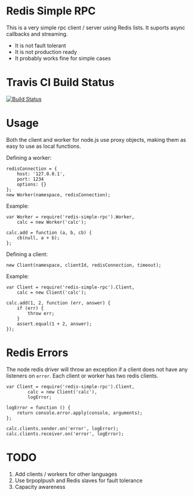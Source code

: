 Redis Simple RPC
================

This is a very simple rpc client / server using Redis lists. It suports async
callbacks and streaming.

- It is not fault tolerant
- It is not production ready
- It probably works fine for simple cases

Travis CI Build Status
======================

[![Build Status](https://secure.travis-ci.org/kjvalencik/redis-simple-rpc.png?branch=master)](http://travis-ci.org/kjvalencik/redis-simple-rpc)

Usage
=====

Both the client and worker for node.js use proxy objects, making them as easy to
use as local functions.

Defining a worker:

	redisConnection = {
		host: '127.0.0.1',
		port: 1234
		options: {}
	};
	new Worker(namespace, redisConnection);

Example:

	var Worker = require('redis-simple-rpc').Worker,
		calc = new Worker('calc');

	calc.add = function (a, b, cb) {
		cb(null, a + b);
	};

Defining a client:

	new Client(namespace, clientId, redisConnection, timeout);

Example:

	var Client = require('redis-simple-rpc').Client,
		calc = new Client('calc');

	calc.add(1, 2, function (err, answer) {
		if (err) {
			throw err;
		}
		assert.equal(1 + 2, answer);
	});

Redis Errors
============

The node redis driver will throw an exception if a client does not have any listeners on `error`. Each client or worker has two redis clients.

	var Client = require('redis-simple-rpc').Client,
			calc = new Client('calc'),
			logError;

	logError = function () {
		return console.error.apply(console, arguments);
	};

	calc.clients.sender.on('error', logError);
	calc.clients.receiver.on('error', logError);



TODO
====

1. Add clients / workers for other languages
2. Use brpoplpush and Redis slaves for fault tolerance
3. Capacity awareness
